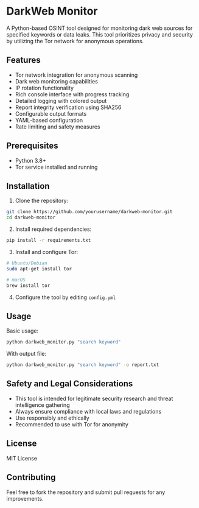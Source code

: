 # DarkWeb Monitor

A Python-based OSINT tool designed for monitoring dark web sources for specified keywords or data leaks. This tool prioritizes privacy and security by utilizing the Tor network for anonymous operations.

## Features

- Tor network integration for anonymous scanning
- Dark web monitoring capabilities
- IP rotation functionality
- Rich console interface with progress tracking
- Detailed logging with colored output
- Report integrity verification using SHA256
- Configurable output formats
- YAML-based configuration
- Rate limiting and safety measures

## Prerequisites

- Python 3.8+
- Tor service installed and running

## Installation

1. Clone the repository:
```bash
git clone https://github.com/yourusername/darkweb-monitor.git
cd darkweb-monitor
```

2. Install required dependencies:
```bash
pip install -r requirements.txt
```

3. Install and configure Tor:
```bash
# Ubuntu/Debian
sudo apt-get install tor

# macOS
brew install tor
```

4. Configure the tool by editing `config.yml`

## Usage

Basic usage:
```bash
python darkweb_monitor.py "search keyword"
```

With output file:
```bash
python darkweb_monitor.py "search keyword" -o report.txt
```

## Safety and Legal Considerations

- This tool is intended for legitimate security research and threat intelligence gathering
- Always ensure compliance with local laws and regulations
- Use responsibly and ethically
- Recommended to use with Tor for anonymity

## License

MIT License

## Contributing

Feel free to fork the repository and submit pull requests for any improvements.
